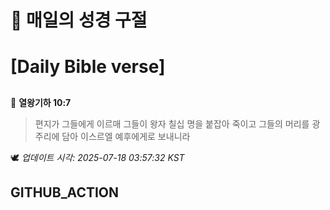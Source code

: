 # 🙏 매일의 성경 구절
# [Daily Bible verse]
##
<!-- START_BIBLE_VERSE -->
📖 **열왕기하 10:7**
> 편지가 그들에게 이르매 그들이 왕자 칠십 명을 붙잡아 죽이고 그들의 머리를 광주리에 담아 이스르엘 예후에게로 보내니라

🕊️ _업데이트 시각: 2025-07-18 03:57:32 KST_
  <!-- END_BIBLE_VERSE -->
## GITHUB_ACTION
